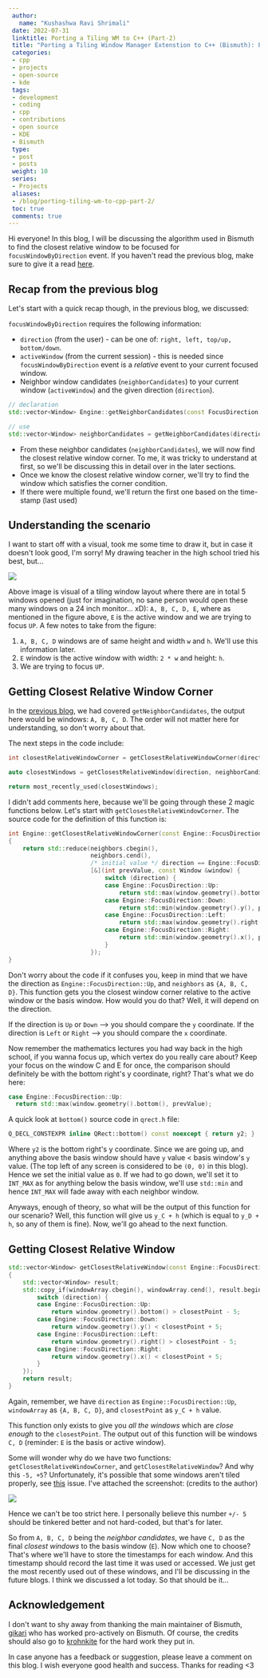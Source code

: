 ```yaml
---
 author:
   name: "Kushashwa Ravi Shrimali"
 date: 2022-07-31
 linktitle: Porting a Tiling WM to C++ (Part-2)
 title: "Porting a Tiling Window Manager Extenstion to C++ (Bismuth): Part-2 (getting closest relative window)"
 categories:
 - cpp
 - projects
 - open-source
 - kde
 tags:
 - development
 - coding
 - cpp
 - contributions
 - open source 
 - KDE
 - Bismuth
 type:
 - post
 - posts
 weight: 10
 series:
 - Projects
 aliases:
 - /blog/porting-tiling-wm-to-cpp-part-2/
 toc: true
 comments: true
---
```


Hi everyone! In this blog, I will be discussing the algorithm used in Bismuth to find the closest relative window to be focused for `focusWindowByDirection` event. If you haven't read the previous blog, make sure to give it a read [here](https://krshrimali.github.io/posts/2022/07/porting-a-tiling-window-manager-extenstion-to-c-bismuth-part-1/).

## Recap from the previous blog

Let's start with a quick recap though, in the previous blog, we discussed:

`focusWindowByDirection` requires the following information:

  * `direction` (from the user) - can be one of: `right, left, top/up, bottom/down`.
  * `activeWindow` (from the current session) - this is needed since `focusWindowByDirection` event is a _relative_ event to your current focused window.
  * Neighbor window candidates (`neighborCandidates`) to your current window (`activeWindow`) and the given direction (`direction`).

  ```cpp
  // declaration
  std::vector<Window> Engine::getNeighborCandidates(const FocusDirection &direction, const Window &basisWindow);

  // use
  std::vector<Window> neighborCandidates = getNeighborCandidates(direction, basisWindow);
  ```

  * From these neighbor candidates (`neighborCandidates`), we will now find the closest relative window corner. To me, it was tricky to understand at first, so we'll be discussing this in detail over in the later sections.
  * Once we know the closest relative window corner, we'll try to find the window which satisfies the corner condition.
  * If there were multiple found, we'll return the first one based on the time-stamp (last used)

## Understanding the scenario

I want to start off with a visual, took me some time to draw it, but in case it doesn't look good, I'm sorry! My drawing teacher in the high school tried his best, but... 

![](https://raw.githubusercontent.com/krshrimali/blog/main/assets/blogs/bismuth-part-2-window-alignment.png)

Above image is visual of a tiling window layout where there are in total 5 windows opened (just for imagination, no sane person would open these many windows on a 24 inch monitor... xD): `A, B, C, D, E`, where as mentioned in the figure above, `E` is the active window and we are trying to focus `UP`. A few notes to take from the figure:

1. `A, B, C, D` windows are of same height and width `w` and `h`. We'll use this information later.
2. `E` window is the active window with width: `2 * w` and height: `h`.
3. We are trying to focus `UP`.

## Getting Closest Relative Window Corner

In the [previous blog](https://krshrimali.github.io/posts/2022/07/porting-a-tiling-window-manager-extenstion-to-c-bismuth-part-1/), we had covered `getNeighborCandidates`, the output here would be windows: `A, B, C, D`. The order will not matter here for understanding, so don't worry about that.

The next steps in the code include:

```cpp
int closestRelativeWindowCorner = getClosestRelativeWindowCorner(direction, neighborCandidates);

auto closestWindows = getClosestRelativeWindow(direction, neighborCandidates, getClosestRelativeWindow);

return most_recently_used(closestWindows);
```

I didn't add comments here, because we'll be going through these 2 magic functions below. Let's start with `getClosestRelativeWindowCorner`. The source code for the definition of this function is:

```cpp
int Engine::getClosestRelativeWindowCorner(const Engine::FocusDirection &direction, const std::vector<Window> &neighbors)
{
    return std::reduce(neighbors.cbegin(),
                       neighbors.cend(),
                       /* initial value */ direction == Engine::FocusDirection::Up || direction == Engine::FocusDirection::Left ? 0 : INT_MAX,
                       [&](int prevValue, const Window &window) {
                           switch (direction) {
                           case Engine::FocusDirection::Up:
                               return std::max(window.geometry().bottom(), prevValue);
                           case Engine::FocusDirection::Down:
                               return std::min(window.geometry().y(), prevValue);
                           case Engine::FocusDirection::Left:
                               return std::max(window.geometry().right(), prevValue);
                           case Engine::FocusDirection::Right:
                               return std::min(window.geometry().x(), prevValue);
                           }
                       });
}
```

Don't worry about the code if it confuses you, keep in mind that we have the direction as `Engine::FocusDirection::Up`, and `neighbors` as `{A, B, C, D}`. This function gets you the closest window corner relative to the active window or the basis window. How would you do that? Well, it will depend on the direction.

If the direction is `Up` or `Down` --> you should compare the `y` coordinate.
If the direction is `Left` or `Right` --> you should compare the `x` coordinate.

Now remember the mathematics lectures you had way back in the high school, if you wanna focus up, which vertex do you really care about? Keep your focus on the window C and E for once, the comparison should definitely be with the bottom right's y coordinate, right? That's what we do here:

```cpp
case Engine::FocusDirection::Up: 
  return std::max(window.geometry().bottom(), prevValue);
```

A quick look at `bottom()` source code in `qrect.h` file:

```cpp
Q_DECL_CONSTEXPR inline QRect::bottom() const noexcept { return y2; }
```

Where `y2` is the bottom right's y coordinate. Since we are going up, and anything above the basis window should have `y` value < basis window's `y` value. (The top left of any screen is considered to be `(0, 0)` in this blog). Hence we set the initial value as `0`. If we had to go down, we'll set it to `INT_MAX` as for anything below the basis window, we'll use `std::min` and hence `INT_MAX` will fade away with each neighbor window.

Anyways, enough of theory, so what will be the output of this function for our scenario? Well, this function will give us `y_C + h` (which is equal to `y_D + h`, so any of them is fine). Now, we'll go ahead to the next function.

## Getting Closest Relative Window

```cpp
std::vector<Window> getClosestRelativeWindow(const Engine::FocusDirection &direction, const std::vector<Window> &windowArray, const int &closestPoint)
{
    std::vector<Window> result;
    std::copy_if(windowArray.cbegin(), windowArray.cend(), result.begin(), [&](const Window &window) {
        switch (direction) {
        case Engine::FocusDirection::Up:
            return window.geometry().bottom() > closestPoint - 5;
        case Engine::FocusDirection::Down:
            return window.geometry().y() < closestPoint + 5;
        case Engine::FocusDirection::Left:
            return window.geometry().right() > closestPoint - 5;
        case Engine::FocusDirection::Right:
            return window.geometry().x() < closestPoint + 5;
        }
    });
    return result;
}
```

Again, remember, we have `direction` as `Engine::FocusDirection::Up`, `windowArray` as `{A, B, C, D}`, and `closestPoint` as `y_C + h` value.

This function only exists to give you _all the windows_ which are _close enough_ to the `closestPoint`. The output out of this function will be windows `C, D` (reminder: `E` is the basis or active window).

Some will wonder why do we have two functions: `getClosestRelativeWindowCorner`, and `getClosestRelativeWindow`? And why this `-5, +5`? Unfortunately, it's possible that some windows aren't tiled properly, see [this](https://github.com/Bismuth-Forge/bismuth/issues/102) issue. I've attached the screenshot: (credits to the author)

![](https://raw.githubusercontent.com/krshrimali/blog/main/assets/blogs/bismuth-part-2-not-sized-properly.png)

Hence we can't be too strict here. I personally believe this number `+/- 5` should be tinkered better and not hard-coded, but that's for later.

So from `A, B, C, D` being the _neighbor candidates_, we have `C, D` as the final _closest windows_ to the basis window (`E`). Now which one to choose? That's where we'll have to store the timestamps for each window. And this timestamp should record the last time it was used or accessed. We just get the most recently used out of these windows, and I'll be discussing in the future blogs. I think we discussed a lot today. So that should be it...

## Acknowledgement

I don't want to shy away from thanking the main maintainer of Bismuth, [gikari](https://github.com/gikari) who has worked pro-actively on Bismuth. Of course, the credits should also go to [krohnkite](https://github.com/esjeon/krohnkite) for the hard work they put in.

In case anyone has a feedback or suggestion, please leave a comment on this blog. I wish everyone good health and success. Thanks for reading <3

